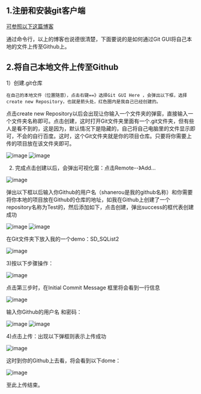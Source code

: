 ## 1.注册和安装git客户端
[可参照以下这篇博客](http://blog.csdn.net/vipzjyno1/article/details/22098621)

通过命令行，以上的博客也说德很清楚，下面要说的是如何通过Git GUI将自己本地的文件上传至Github上。

## 2.将自己本地文件上传至Github

1）创建.git仓库 

    在自己的本地文件（位置随意），点击右键==》选择Git GUI Here ，会弹出以下框，选择create new Repository，也就是箭头处，红色圈内是我自己已经创建的。

点击create new Repository以后会出现让你输入一个文件夹的弹窗，直接输入一个文件夹名称即可。点击创建，这时打开Git文件夹里面有一个.git文件夹，但有些人是看不到的，这是因为，默认情况下是隐藏的，自己将自己电脑里的文件显示即可，不会的自行百度。这时，这个Git文件夹就是你的项目仓库。只要将你需要上传的项目放在该文件夹即可。

![image](https://github.com/Quitino/StudyNotes/blob/master/GitStudy/pic/20160118164246610.png)
![image](https://github.com/Quitino/StudyNotes/blob/master/GitStudy/pic/20160118164635270.png)


2) 完成点击创建以后，会弹出可视化窗：点击Remote--》Add...

![image](https://github.com/Quitino/StudyNotes/blob/master/GitStudy/pic/20160118165513900.jpg)

弹出以下框以后输入你Github的用户名（shanerou是我的github名称）和你需要将你本地的项目放在Github的仓库的地址，如我在Github上创建了一个repository名称为Test的，然后添加如下，点击创建，弹出success的框代表创建成功

![image](https://github.com/Quitino/StudyNotes/blob/master/GitStudy/pic/20160118165920635.png)
![image](https://github.com/Quitino/StudyNotes/blob/master/GitStudy/pic/20160118170546917.png)



在Git文件夹下放入我的一个demo：SD_SQList2

![image](https://github.com/Quitino/StudyNotes/blob/master/GitStudy/pic/20160118170915571.png)


3)按以下步骤操作：

![image](https://github.com/Quitino/StudyNotes/blob/master/GitStudy/pic/20160118171724444.png)


点击第三步时，在Initial Commit Message 框里将会看到一行信息

![image](https://github.com/Quitino/StudyNotes/blob/master/GitStudy/pic/20160118172426522.jpg)


输入你Github的用户名 和密码：

![image](https://github.com/Quitino/StudyNotes/blob/master/GitStudy/pic/20160118172535690.png)
![image](https://github.com/Quitino/StudyNotes/blob/master/GitStudy/pic/20160118172619673.png)



4)点击上传：出现以下弹框则表示上传成功

![image](https://github.com/Quitino/StudyNotes/blob/master/GitStudy/pic/20160118172724381.png)




这时到你的Github上去看，将会看到以下dome：

![image](https://github.com/Quitino/StudyNotes/blob/master/GitStudy/pic/20160118172941514.png)


至此上传结束。

